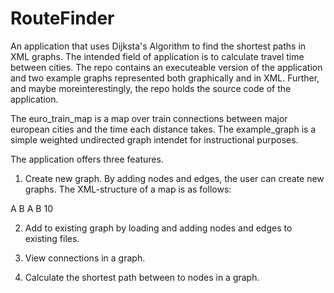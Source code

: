RouteFinder
===========

An application that uses Dijksta's Algorithm to find the shortest paths in XML graphs. The intended field of application
is to calculate travel time between cities. The repo contains an executeable version of the application and two example 
graphs represented both graphically and in XML. Further, and maybe moreinterestingly, the repo holds the source code 
of the application.

The euro_train_map is a map over train connections between major european cities and the time each distance takes.
The example_graph is a simple weighted undirected graph intendet for instructional purposes.

The application offers three features.

1. Create new graph. By adding nodes and edges, the user can create new graphs.
  The XML-structure of a map is as follows:
<xml>
  <graph>
    <node>
      <name>A</name>
    </node>
    <node>
      <name>B</name>
    </node>
    <edge>
      <from>A</from>
      <to>B</to>
      <cost>10</cost>
    </edge>
  </graph>
</xml>
   

2. Add to existing graph by loading and adding nodes and edges to existing files.

3. View connections in a graph.

4. Calculate the shortest path between to nodes in a graph. 
